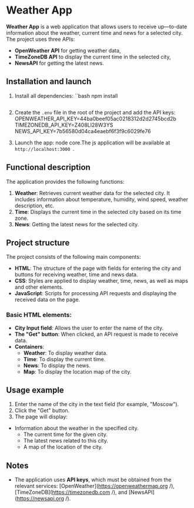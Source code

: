 # Weather App

**Weather App** is a web application that allows users to receive up—to-date information about the weather, current time and news for a selected city. The project uses three APIs:

- **OpenWeather API** for getting weather data,
- **TimeZoneDB API** to display the current time in the selected city,
- **NewsAPI** for getting the latest news.


## Installation and launch



1. Install all dependencies:
``bash
npm install
    ```

2. Create the `.env` file in the root of the project and add the API keys:
  OPENWEATHER_API_KEY=44ba0beef05ac0218312d2d2745bcd2b
TIMEZONEDB_API_KEY=Z408LI28W3YS
NEWS_API_KEY=7b56580d04ca4eaebf6f3f9c6029fe76

3. Launch the app:
    node core.The js
application will be available at `http://localhost:3000 `.

## Functional description

The application provides the following functions:

1. **Weather**: Retrieves current weather data for the selected city. It includes information about temperature, humidity, wind speed, weather description, etc.
2. **Time**: Displays the current time in the selected city based on its time zone.
3. **News**: Getting the latest news for the selected city.

## Project structure

The project consists of the following main components:

- **HTML**: The structure of the page with fields for entering the city and buttons for receiving weather, time and news data.
- **CSS**: Styles are applied to display weather, time, news, as well as maps and other elements.
- **JavaScript**: Scripts for processing API requests and displaying the received data on the page.

### Basic HTML elements:
- **City Input field**: Allows the user to enter the name of the city.
- **The "Get" button**: When clicked, an API request is made to receive data.
- **Containers**:
  - **Weather**: To display weather data.
  - **Time**: To display the current time.
  - **News**: To display the news.
  - **Map**: To display the location map of the city.

## Usage example

1. Enter the name of the city in the text field (for example, "Moscow").
2. Click the "Get" button.
3. The page will display:
- Information about the weather in the specified city.
   - The current time for the given city.
   - The latest news related to this city.
   - A map of the location of the city.

## Notes

- The application uses **API keys**, which must be obtained from the relevant services: [OpenWeather](https://openweathermap.org /), [TimeZoneDB](https://timezonedb.com /), and [NewsAPI](https://newsapi.org /).


